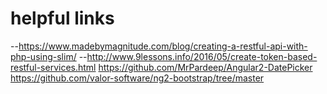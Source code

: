 # helpful links

--https://www.madebymagnitude.com/blog/creating-a-restful-api-with-php-using-slim/
--http://www.9lessons.info/2016/05/create-token-based-restful-services.html
https://github.com/MrPardeep/Angular2-DatePicker
https://github.com/valor-software/ng2-bootstrap/tree/master
